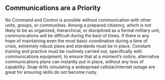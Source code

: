 ## Communications are a Priority

No Command and Control is possible without communication with other units, groups, or communities.
Among a prepared citizenry, which is not likely to be as organized, hierarchical, or disciplined as a formal
military unit, communications will be difficult during the best of times. If there is any hope of maintaining
even the most basic coordination during a time of crisis, extremely robust plans and standards must be
in place. Constant training and practice must be routinely carried out, specifically with communications
equipment, to ensure that at a moment’s notice, alternative communications plans can instantly put in
place, without any loss of capability. Snap drills simulating a widespread cellular/internet outage are
great for ensuring skills do not become rusty.
